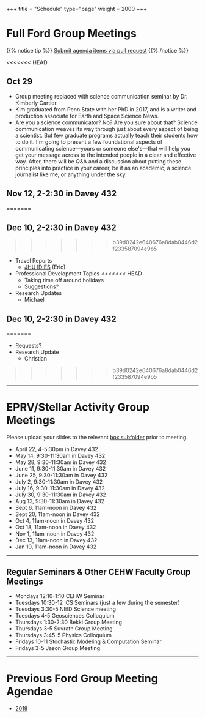 +++
title = "Schedule"
type="page"
weight = 2000
+++

# Full Ford Group Meetings
{{% notice tip %}}
[Submit agenda items via pull request](https://github.com/eford/GroupLabManual/blob/master/content/schedule/_index.md)
{{% /notice %}}

<<<<<<< HEAD

## Oct 29
- Group meeting replaced with science communication seminar by Dr. Kimberly Cartier.
- Kim graduated from Penn State with her PhD in 2017, and is a writer and production associate for Earth and Space Science News.
- Are you a science communicator? No? Are you sure about that? Science communication weaves its way through just about every aspect of being a scientist. But few graduate programs actually teach their students how to do it. I'm going to present a few foundational aspects of communicating science—yours or someone else's—that will help you get your message across to the intended people in a clear and effective way. After, there will be Q&A and a discussion about putting these principles into practice in your career, be it as an academic, a science journalist like me, or anything under the sky.

## Nov 12, 2-2:30 in Davey 432
=======
## Dec 10, 2-2:30 in Davey 432
>>>>>>> b39d0242e640676a8dab0446d2f233587094e9b5
- Travel Reports
  - [JHU IDIES](http://idies.jhu.edu/) (Eric)
- Professional Development Topics
<<<<<<< HEAD
   - Taking time off around holidays  
   - Suggestions?
- Research Updates
   - Michael 

## Dec 10, 2-2:30 in Davey 432
=======
  - Requests?
- Research Update
  - Christian
>>>>>>> b39d0242e640676a8dab0446d2f233587094e9b5

------------------------------

# EPRV/Stellar Activity Group Meetings
Please upload your slides to the relevant [box subfolder](https://psu.app.box.com/folder/73137281610) prior to meeting.

- April 22, 4-5:30pm in Davey 432
- May 14, 9:30-11:30am in Davey 432
- May 28, 9:30-11:30am in Davey 432
- June 11, 9:30-11:30am in Davey 432
- June 25, 9:30-11:30am in Davey 432
- July 2, 9:30-11:30am in Davey 432
- July 16, 9:30-11:30am in Davey 432
- July 30, 9:30-11:30am in Davey 432
- Aug 13, 9:30-11:30am in Davey 432
- Sept 6, 11am-noon in Davey 432
- Sept 20, 11am-noon in Davey 432
- Oct 4, 11am-noon in Davey 432
- Oct 18, 11am-noon in Davey 432
- Nov 1, 11am-noon in Davey 432
- Dec 13, 11am-noon in Davey 432
- Jan 10, 11am-noon in Davey 432

------------------------------
## Regular Seminars & Other CEHW Faculty Group Meetings
- Mondays 12:10-1:10 CEHW Seminar
- Tuesdays 10:30-12 ICS Seminars (just a few during the semester)
- Tuesdays 3:30-5 NEID Science meeting
- Tuesdays 4-5 Geosciences Colloquium
- Thursdays 1:30-2:30  Bekki Group Meeting
- Thursdays 3-5 Suvrath Group Meeting
- Thursdays 3:45-5 Physics Colloquium
- Fridays 10-11 Stochastic Modeling & Computation Seminar
- Fridays 3-5 Jason Group Meeting


------------------------------
# Previous Ford Group Meeting Agendae
- [2019](2019)
